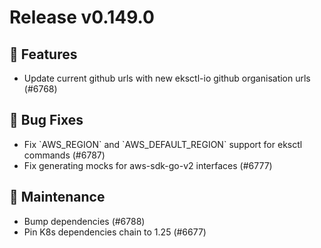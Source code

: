# Release v0.149.0

## 🚀 Features

- Update current github urls with new eksctl-io github organisation urls (#6768)

## 🐛 Bug Fixes

- Fix \`AWS\_REGION\` and \`AWS\_DEFAULT\_REGION\` support for eksctl commands (#6787)
- Fix generating mocks for aws-sdk-go-v2 interfaces (#6777)

## 🧰 Maintenance

- Bump dependencies (#6788)
- Pin K8s dependencies chain to 1.25 (#6677)